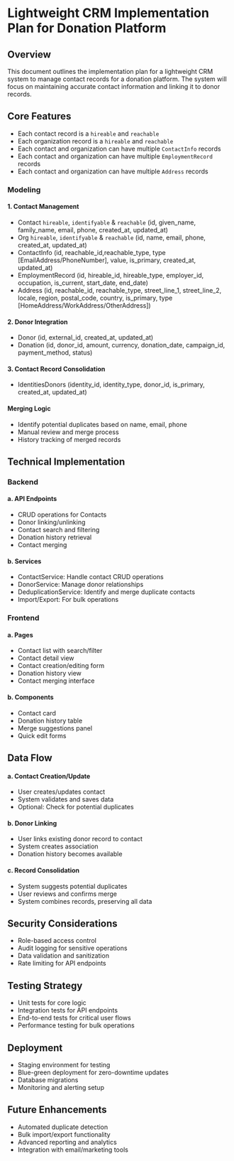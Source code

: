 # Lightweight CRM Implementation Plan for Donation Platform

## Overview

This document outlines the implementation plan for a lightweight CRM system to manage contact records for a donation platform. The system will focus on maintaining accurate contact information and linking it to donor records.

## Core Features

- Each contact record is a `hireable` and `reachable`
- Each organization record is a `hireable` and `reachable`
- Each contact and organization can have multiple `ContactInfo` records
- Each contact and organization can have multiple `EmploymentRecord` records
- Each contact and organization can have multiple `Address` records

### Modeling

#### 1. Contact Management

- Contact `hireable`, `identifyable` & `reachable` (id, given_name, family_name, email, phone, created_at, updated_at)
- Org `hireable`, `identifyable` & `reachable` (id, name, email, phone, created_at, updated_at)
- ContactInfo (id, reachable_id,reachable_type, type [EmailAddress/PhoneNumber], value, is_primary, created_at, updated_at)
- EmploymentRecord (id, hireable_id, hireable_type, employer_id, occupation, is_current, start_date, end_date)
- Address (id, reachable_id, reachable_type, street_line_1, street_line_2, locale, region, postal_code, country, is_primary, type [HomeAddress/WorkAddress/OtherAddress])

#### 2. Donor Integration

- Donor (id, external_id, created_at, updated_at)
- Donation (id, donor_id, amount, currency, donation_date, campaign_id, payment_method, status)

#### 3. Contact Record Consolidation

- IdentitiesDonors (identity_id, identity_type, donor_id, is_primary, created_at, updated_at)

#### Merging Logic

- Identify potential duplicates based on name, email, phone
- Manual review and merge process
- History tracking of merged records

## Technical Implementation

### Backend

#### a. API Endpoints

- CRUD operations for Contacts
- Donor linking/unlinking
- Contact search and filtering
- Donation history retrieval
- Contact merging

#### b. Services

- ContactService: Handle contact CRUD operations
- DonorService: Manage donor relationships
- DeduplicationService: Identify and merge duplicate contacts
- Import/Export: For bulk operations

### Frontend

#### a. Pages

- Contact list with search/filter
- Contact detail view
- Contact creation/editing form
- Donation history view
- Contact merging interface

#### b. Components

- Contact card
- Donation history table
- Merge suggestions panel
- Quick edit forms

## Data Flow

#### a. Contact Creation/Update

- User creates/updates contact
- System validates and saves data
- Optional: Check for potential duplicates

#### b. Donor Linking

- User links existing donor record to contact
- System creates association
- Donation history becomes available

#### c. Record Consolidation

- System suggests potential duplicates
- User reviews and confirms merge
- System combines records, preserving all data

## Security Considerations

- Role-based access control
- Audit logging for sensitive operations
- Data validation and sanitization
- Rate limiting for API endpoints

## Testing Strategy

- Unit tests for core logic
- Integration tests for API endpoints
- End-to-end tests for critical user flows
- Performance testing for bulk operations

## Deployment

- Staging environment for testing
- Blue-green deployment for zero-downtime updates
- Database migrations
- Monitoring and alerting setup

## Future Enhancements

- Automated duplicate detection
- Bulk import/export functionality
- Advanced reporting and analytics
- Integration with email/marketing tools
